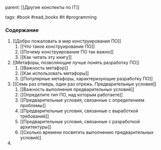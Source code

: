 parent: [[Другие конспекты по IT]]

tags: #book #read_books #it #programming 

### Содержание

1. [[Добро пожаловать в мир конструирования ПО]]
	1. [[Что такое конструирование ПО]]
	2. [[Почему конструирование ПО так важно]]
	3. [[Как читать эту книгу]]
2. [[Метафоры, позволяющие лучше понять разработку ПО]]
	1. [[Важность метафор]]
	2. [[Как использовать метафоры]]
	3. [[Популярные метафоры, характеризующие разработку ПО]]
3. [[Семь раз отмерь, один раз отрежь. Предварительные условия]]
	1. [[Важность выполнения предварительных условий]]
	2. [[Определите тип ПО, над которым работаете]]
	3. [[Предварительные условия, связанные с определением проблемы]]
	4. [[Предварительные условия, связанные с выработкой требований]]
	5. [[Предварительные условия, связанные с разработкой архитектуры]]
	6. [[Сколько времени посвятить выполнению предварительных условий]]
4. 